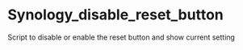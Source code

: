 # Synology_disable_reset_button
Script to disable or enable the reset button and show current setting
